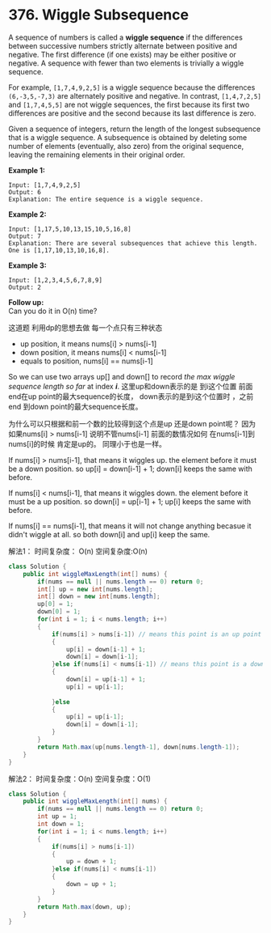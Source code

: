 # 376. Wiggle Subsequence

A sequence of numbers is called a **wiggle sequence** if the differences between successive numbers strictly alternate between positive and negative. The first difference \(if one exists\) may be either positive or negative. A sequence with fewer than two elements is trivially a wiggle sequence.

For example, `[1,7,4,9,2,5]` is a wiggle sequence because the differences `(6,-3,5,-7,3)` are alternately positive and negative. In contrast, `[1,4,7,2,5]` and `[1,7,4,5,5]` are not wiggle sequences, the first because its first two differences are positive and the second because its last difference is zero.

Given a sequence of integers, return the length of the longest subsequence that is a wiggle sequence. A subsequence is obtained by deleting some number of elements \(eventually, also zero\) from the original sequence, leaving the remaining elements in their original order.

**Example 1:**

```text
Input: [1,7,4,9,2,5]
Output: 6
Explanation: The entire sequence is a wiggle sequence.
```

**Example 2:**

```text
Input: [1,17,5,10,13,15,10,5,16,8]
Output: 7
Explanation: There are several subsequences that achieve this length. One is [1,17,10,13,10,16,8].
```

**Example 3:**

```text
Input: [1,2,3,4,5,6,7,8,9]
Output: 2
```

**Follow up:**  
Can you do it in O\(n\) time?

这道题 利用dp的思想去做 每一个点只有三种状态 

* up position, it means nums\[i\] &gt; nums\[i-1\]
* down position, it means nums\[i\] &lt; nums\[i-1\]
* equals to position, nums\[i\] == nums\[i-1\]

 So we can use two arrays up\[\] and down\[\] to record _the max wiggle sequence length so far_ at index _**i**_. 这里up和down表示的是 到i这个位置 前面end在up point的最大sequence的长度， down表示的是到i这个位置时 ，之前end 到down point的最大sequence长度。

为什么可以只根据和前一个数的比较得到这个点是up 还是down point呢？ 因为如果nums\[i\] &gt; nums\[i-1\] 说明不管nums\[i-1\] 前面的数情况如何 在nums\[i-1\]到nums\[i\]的时候 肯定是up的。 同理小于也是一样。

If nums\[i\] &gt; nums\[i-1\], that means it wiggles up. the element before it must be a down position. so up\[i\] = down\[i-1\] + 1; down\[i\] keeps the same with before. 

If nums\[i\] &lt; nums\[i-1\], that means it wiggles down. the element before it must be a up position. so down\[i\] = up\[i-1\] + 1; up\[i\] keeps the same with before. 

If nums\[i\] == nums\[i-1\], that means it will not change anything becasue it didn't wiggle at all. so both down\[i\] and up\[i\] keep the same.

解法1： 时间复杂度： O\(n\) 空间复杂度:O\(n\)

```java
class Solution {
    public int wiggleMaxLength(int[] nums) {
        if(nums == null || nums.length == 0) return 0;
        int[] up = new int[nums.length];
        int[] down = new int[nums.length];
        up[0] = 1;
        down[0] = 1;
        for(int i = 1; i < nums.length; i++)
        {
            if(nums[i] > nums[i-1]) // means this point is an up point
            {
                up[i] = down[i-1] + 1;
                down[i] = down[i-1];
            }else if(nums[i] < nums[i-1]) // means this point is a down point
            {
                down[i] = up[i-1] + 1;
                up[i] = up[i-1];
            
            }else
            {
                up[i] = up[i-1];
                down[i] = down[i-1];
            }
        }
        return Math.max(up[nums.length-1], down[nums.length-1]);
    }
}
```

解法2： 时间复杂度：O\(n\) 空间复杂度：O\(1\)

```java
class Solution {
    public int wiggleMaxLength(int[] nums) {
        if(nums == null || nums.length == 0) return 0;
        int up = 1;
        int down = 1;
        for(int i = 1; i < nums.length; i++)
        {
            if(nums[i] > nums[i-1])
            {
                up = down + 1;
            }else if(nums[i] < nums[i-1])
            {
                down = up + 1;
            }
        }
        return Math.max(down, up);
    }
}
```

